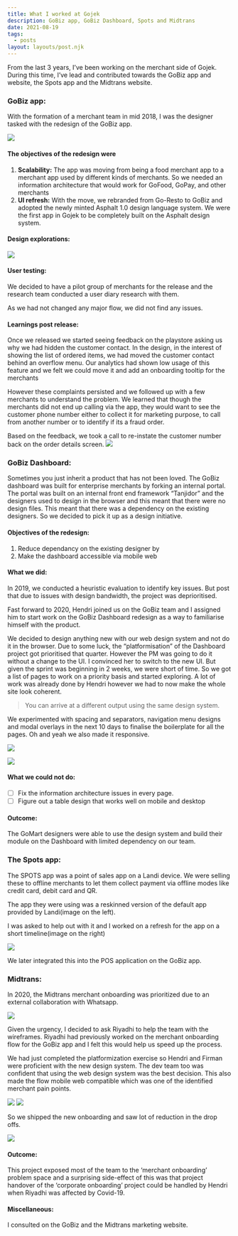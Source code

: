 ```yaml
---
title: What I worked at Gojek
description: GoBiz app, GoBiz Dashboard, Spots and Midtrans
date: 2021-08-19
tags:
  - posts
layout: layouts/post.njk
---
```


From the last 3 years, I’ve been working on the merchant side of Gojek. During this time, I’ve lead and contributed towards the GoBiz app and website, the Spots app and the Midtrans website.

### GoBiz app:

With the formation of a merchant team in mid 2018, I was the designer tasked with the redesign of the GoBiz app.

![](&&&SFLOCALFILEPATH&&&El5gwBIVkAAbXtz.jpg)

#### The objectives of the redesign were

1. **Scalability:** The app was moving from being a food merchant app to a merchant app used by different kinds of merchants. So we needed an information architecture that would work for GoFood, GoPay, and other merchants
2. **UI refresh:** With the move, we rebranded from Go-Resto to GoBiz and adopted the newly minted Asphalt 1.0 design language system. We were the first app in Gojek to be completely built on the Asphalt design system.

#### Design explorations:

![](&&&SFLOCALFILEPATH&&&C2497D0A-6D7A-42AB-B889-09A51A84DD2B.png)

#### User testing:

We decided to have a pilot group of merchants for the release and the research team conducted a user diary research with them.

As we had not changed any major flow, we did not find any issues.

#### Learnings post release:

Once we released we started seeing feedback on the playstore asking us why we had hidden the customer contact. In the design, in the interest of showing the list of ordered items, we had moved the customer contact behind an overflow menu. Our analytics had shown low usage of this feature and we felt we could move it and add an onboarding tooltip for the merchants

However these complaints persisted and we followed up with a few merchants to understand the problem. We learned that though the merchants did not end up calling via the app, they would want to see the customer phone number either to collect it for marketing purpose, to call from another number or to identify if its a fraud order.

Based on the feedback, we took a call to re-instate the customer number back on the order details screen.
![](&&&SFLOCALFILEPATH&&&DA9F555A-8D98-46A7-9E7A-75524B550C32.png)

### GoBiz Dashboard:

Sometimes you just inherit a product that has not been loved. The GoBiz dashboard was built for enterprise merchants by forking an internal portal. The portal was built on an internal front end framework “Tanjidor” and the designers used to design in the browser and this meant that there were no design files. This meant that there was a dependency on the existing designers. So we decided to pick it up as a design initiative.

#### Objectives of the redesign:

1. Reduce dependancy on the existing designer by
2. Make the dashboard accessible via mobile web

#### What we did:

In 2019, we conducted a heuristic evaluation to identify key issues. But post that due to issues with design bandwidth, the project was deprioritised.

Fast forward to 2020, Hendri joined us on the GoBiz team and I assigned him to start work on the GoBiz Dashboard redesign as a way to familiarise himself with the product.

We decided to design anything new with our web design system and not do it in the browser. Due to some luck, the “platformisation” of the Dashboard project got prioritised that quarter. However the PM was going to do it without a change to the UI. I convinced her to switch to the new UI. But given the sprint was beginning in 2 weeks, we were short of time. So we got a list of pages to work on a priority basis and started exploring. A lot of work was already done by Hendri however we had to now make the whole site look coherent.

> You can arrive at a different output using the same design system.

We experimented with spacing and separators, navigation menu designs and modal overlays in the next 10 days to finalise the boilerplate for all the pages. Oh and yeah we also made it responsive.

![](&&&SFLOCALFILEPATH&&&Screen%20Shot%202021-08-10%20at%203.36.42%20PM.png)

![](&&&SFLOCALFILEPATH&&&Screen%20Shot%202021-08-10%20at%203.36.59%20PM.png)

#### What we could not do:

- [ ] Fix the information architecture issues in every page.
- [ ] Figure out a table design that works well on mobile and desktop

#### Outcome:

The GoMart designers were able to use the design system and build their module on the Dashboard with limited dependency on our team.

### The Spots app:

The SPOTS app was a point of sales app on a Landi device. We were selling these to offline merchants to let them collect payment via offline modes like credit card, debit card and QR.

The app they were using was a reskinned version of the default app provided by Landi(image on the left).

I was asked to help out with it and I worked on a refresh for the app on a short timeline(image on the right)

![](&&&SFLOCALFILEPATH&&&19A4FA58-8E4F-4191-9F35-84CFB71B8922.png)

We later integrated this into the POS application on the GoBiz app.

### Midtrans:

In 2020, the Midtrans merchant onboarding was prioritized due to an external collaboration with Whatsapp.

![](&&&SFLOCALFILEPATH&&&736AD9B5-31A4-45E1-B2D4-0CBBAD0EDAD7.png)

Given the urgency, I decided to ask Riyadhi to help the team with the wireframes. Riyadhi had previously worked on the merchant onboarding flow for the GoBiz app and I felt this would help us speed up the process.

We had just completed the platformization exercise so Hendri and Firman were proficient with the new design system. The dev team too was confident that using the web design system was the best decision. This also made the flow mobile web compatible which was one of the identified merchant pain points.

![](&&&SFLOCALFILEPATH&&&Screen%20Shot%202021-08-10%20at%203.48.03%20PM.png)
![](&&&SFLOCALFILEPATH&&&Screen%20Shot%202021-08-10%20at%203.48.08%20PM.png)

So we shipped the new onboarding and saw lot of reduction in the drop offs.

![](&&&SFLOCALFILEPATH&&&F6FF4FB1-0D09-4C1F-B2A2-B45448304D1F.png)

#### Outcome:

This project exposed most of the team to the ‘merchant onboarding’ problem space and a surprising side-effect of this was that project handover of the ‘corporate onboarding’ project could be handled by Hendri when Riyadhi was affected by Covid-19.

#### Miscellaneous:

I consulted on the GoBiz and the Midtrans marketing website.
